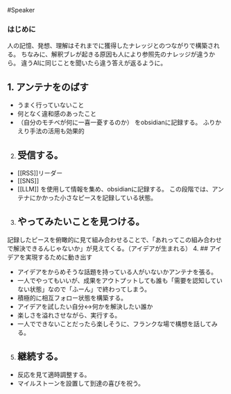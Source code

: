 #Speaker
### はじめに
人の記憶、発想、理解はそれまでに獲得したナレッジとのつながりで構築される。
ちなみに、解釈ブレが起きる原因も人により参照先のナレッジが違うから。
違うAIに同じことを聞いたら違う答えが返るように。

## 1. アンテナをのばす
- うまく行っていないこと
- 何となく違和感のあったこと
- （自分のモチベが何に一喜一憂するのか）
をobsidianに記録する。
ふりかえり手法の活用も効果的
2. ## 受信する。
- [[RSS]]リーダー
- [[SNS]]
- [[LLM]]
を使用して情報を集め、obsidianに記録する。
この段階では、アンテナにかかった小さなピースを記録している状態。
3. ## やってみたいことを見つける。
記録したピースを俯瞰的に見て組み合わせることで、「あれってこの組み合わせで解決できるんじゃないか」が見えてくる。（アイデアが生まれる）
4. ## アイデアを実現するために動き出す
- アイデアをからめそうな話題を持っている人がいないかアンテナを張る。
- 一人でやってもいいが、成果をアウトプットしても誰も「需要を認知していない状態」なので「ふーん」で終わってしまう。
- 積極的に相互フォロー状態を構築する。
- アイデアを試したい自分↔何かを解決したい誰か
- 楽しさを溢れさせながら、実行する。
- 一人でできないことだったら楽しそうに、フランクな場で構想を話してみる。
5. ## 継続する。
-  反応を見て適時調整する。
- マイルストーンを設置して到達の喜びを祝う。
